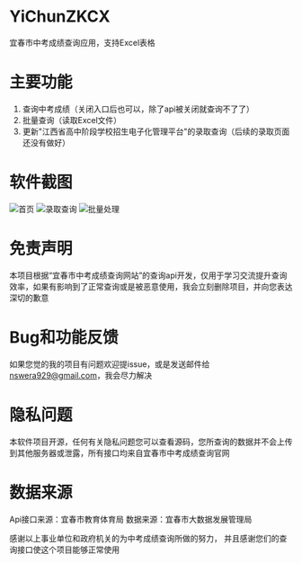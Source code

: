 # YiChunZKCX
宜春市中考成绩查询应用，支持Excel表格

# 主要功能
1. 查询中考成绩（关闭入口后也可以，除了api被关闭就查询不了了）
2. 批量查询（读取Excel文件）
3. 更新"江西省高中阶段学校招生电子化管理平台"的录取查询（后续的录取页面还没有做好）

# 软件截图
![首页](image/home.jpg)
![录取查询](image/enroll.jpg)
![批量处理](image/excel.jpg)

# 免责声明
本项目根据“宜春市中考成绩查询网站”的查询api开发，仅用于学习交流提升查询效率，如果有影响到了正常查询或是被恶意使用，我会立刻删除项目，并向您表达深切的歉意

# Bug和功能反馈
如果您觉的我的项目有问题欢迎提issue，或是发送邮件给 nswera929@gmail.com，我会尽力解决

# 隐私问题
本软件项目开源，任何有关隐私问题您可以查看源码，您所查询的数据并不会上传到其他服务器或泄露，所有接口均来自宜春市中考成绩查询官网

# 数据来源
Api接口来源：宜春市教育体育局
数据来源：宜春市大数据发展管理局

感谢以上事业单位和政府机关的为中考成绩查询所做的努力，
并且感谢您们的查询接口使这个项目能够正常使用


